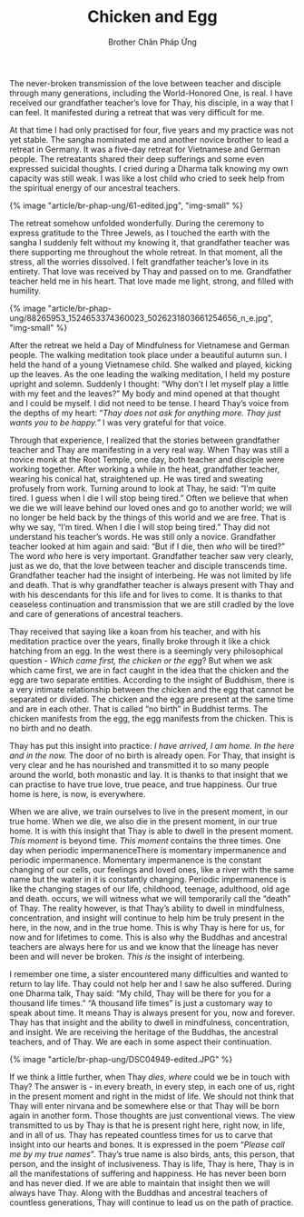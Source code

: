 ﻿---
title: Chicken and Egg
author: Brother Chân Pháp Ứng
---

The never-broken transmission of the love between teacher and disciple through many generations, including the World-Honored One, is real. I have received our grandfather teacher’s love for Thay, his disciple, in a way that I can feel. It manifested during a retreat that was very difficult for me.

At that time I had only practised for four, five years and my practice was not yet stable. The sangha nominated me and another novice brother to lead a retreat in Germany. It was a five-day retreat for Vietnamese and German people. The retreatants shared their deep sufferings and some even expressed suicidal thoughts. I cried during a Dharma talk knowing my own capacity was still weak. I was like a lost child who cried to seek help from the spiritual energy of our ancestral teachers.

{% image "article/br-phap-ung/61-edited.jpg", "img-small" %}

The retreat somehow unfolded wonderfully. During the ceremony to express gratitude to the Three Jewels, as I touched the earth with the sangha I suddenly felt without my knowing it, that grandfather teacher was there supporting me throughout the whole retreat. In that moment, all the stress, all the worries dissolved. I felt grandfather teacher’s love in its entirety. That love was received by Thay and passed on to me. Grandfather teacher held me in his heart. That love made me light, strong, and filled with humility.

{% image "article/br-phap-ung/88265953_1524653374360023_5026231803661254656_n_e.jpg", "img-small" %}

After the retreat we held a Day of Mindfulness for Vietnamese and German people. The walking meditation took place under a beautiful autumn sun. I held the hand of a young Vietnamese child. She walked and played, kicking up the leaves. As the one leading the walking meditation, I held my posture upright and solemn. Suddenly I thought: “Why don’t I let myself play a little with my feet and the leaves?” My body and mind opened at that thought and I could be myself. I did not need to be tense. I heard Thay’s voice from the depths of my heart: “*Thay does not ask for anything more. Thay just wants you to be happy.”*  I was very grateful for that voice.

Through that experience, I realized that the stories between grandfather teacher and Thay are manifesting in a very real way. When Thay was still a novice monk at the Root Temple, one day, both teacher and disciple were working together. After working a while in the heat, grandfather teacher, wearing his conical hat, straightened up. He was tired and sweating profusely from work. Turning around to look at Thay, he said: “I’m quite tired. I guess when I die I will stop being tired.” Often we believe that when we die we will leave behind our loved ones and go to another world; we will no longer be held back by the things of this world and we are free. That is why we say, “I’m tired. When I die I will stop being tired.” Thay did not understand his teacher’s words. He was still only a novice. Grandfather teacher looked at him again and said: “But if I die, then *who* will be tired?” The word *who* here is very important. Grandfather teacher saw very clearly, just as we do, that the love between teacher and disciple transcends time. Grandfather teacher had the insight of interbeing. He was not limited by life and death. That is why grandfather teacher is always present with Thay and with his descendants for this life and for lives to come. It is thanks to that ceaseless continuation and transmission that we are still cradled by the love and care of generations of ancestral teachers.

Thay received that saying like a koan from his teacher, and with his meditation practice over the years, finally broke through it like a chick hatching from an egg. In the west there is a seemingly very philosophical question - *Which came first, the chicken or the egg*? But when we ask which came first, we are in fact caught in the idea that the chicken and the egg are two separate entities. According to the insight of Buddhism, there is a very intimate relationship between the chicken and the egg that cannot be separated or divided. The chicken and the egg are present at the same time and are in each other. That is called “no birth” in Buddhist terms. The chicken manifests from the egg, the egg manifests from the chicken. This is no birth and no death.

Thay has put this insight into practice: *I have arrived, I am home. In the here and in the now.* The door of no birth is already open. For Thay, that insight is very clear and he has nourished and transmitted it to so many people around the world, both monastic and lay. It is thanks to that insight that we can practise to have true love, true peace, and true happiness. Our true home is here, is now, is everywhere.

When we are alive, we train ourselves to live in the present moment, in our true home. When we die, we also die in the present moment, in our true home. It is with this insight that Thay is able to dwell in the present moment. *This moment* is beyond time. *This moment* contains the three times. One day when periodic impermanence<span class="note">There is momentary impermanence and periodic impermanence. Momentary impermanence is the constant changing of our cells, our feelings and loved ones, like a river with the same name but the water in it is constantly changing. Periodic impermanence is like the changing stages of our life, childhood, teenage, adulthood, old age and death.</span> occurs, we will witness what we will temporarily call the “death” of Thay. The reality however, is that Thay’s ability to dwell in mindfulness, concentration, and insight will continue to help him be truly present in the here, in the now, and in the true home. This is why Thay is here for us, for now and for lifetimes to come. This is also why the Buddhas and ancestral teachers are always here for us and we know that the lineage has never been and will never be broken. *This is* the insight of interbeing.

I remember one time, a sister encountered many difficulties and wanted to return to lay life. Thay could not help her and I saw he also suffered. During one Dharma talk, Thay said: “My child, Thay will be there for you for a thousand life times.” “A thousand life times” is just a customary way to speak about time. It means Thay is always present for you, now and forever. Thay has that insight and the ability to dwell in mindfulness, concentration, and insight. We are receiving the heritage of the Buddhas, the ancestral teachers, and of Thay. We are each in some aspect their continuation.

{% image "article/br-phap-ung/DSC04949-edited.JPG" %}

If we think a little further, when Thay *dies*, *where* could we be in touch with Thay? The answer is - in every breath, in every step, in each one of us, right in the present moment and right in the midst of life. We should not think that Thay will enter nirvana and be somewhere else or that Thay will be born again in another form. Those thoughts are just conventional views. The view transmitted to us by Thay is that he is present right here, right now, in life, and in all of us. Thay has repeated countless times for us to carve that insight into our hearts and bones. It is expressed in the poem “*Please call me by my true names*”. Thay’s true name is also birds, ants, this person, that person, and the insight of inclusiveness. Thay is life, Thay is here, Thay is in all the manifestations of suffering and happiness. He has never been born and has never died. If we are able to maintain that insight then we will always have Thay. Along with the Buddhas and ancestral teachers of countless generations, Thay will continue to lead us on the path of practice.
